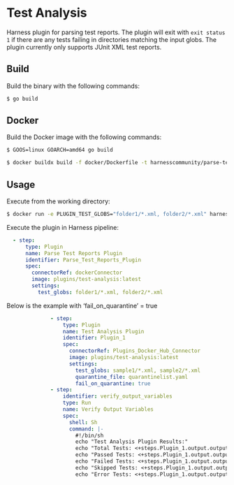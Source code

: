 # Test Analysis

Harness plugin for parsing test reports. The plugin will exit with `exit status 1` if there are any tests failing in directories matching the input globs. The plugin currently only supports JUnit XML test reports.

## Build

Build the binary with the following commands:

```sh
$ go build
```

## Docker

Build the Docker image with the following commands:

```sh
$ GOOS=linux GOARCH=amd64 go build

$ docker buildx build -f docker/Dockerfile -t harnesscommunity/parse-test-reports:latest --platform=linux/amd64 --load .
```

## Usage

Execute from the working directory:
```sh
$ docker run -e PLUGIN_TEST_GLOBS="folder1/*.xml, folder2/*.xml" harnesscommunity/parse-test-reports:latest
```

Execute the plugin in Harness pipeline:
```yaml
  - step:
      type: Plugin
      name: Parse Test Reports Plugin
      identifier: Parse_Test_Reports_Plugin
      spec:
        connectorRef: dockerConnector
        image: plugins/test-analysis:latest
        settings:
          test_globs: folder1/*.xml, folder2/*.xml
```

Below is the example with ‘fail_on_quarantine’ = true
```yaml
              - step:
                  type: Plugin
                  name: Test Analysis Plugin
                  identifier: Plugin_1
                  spec:
                    connectorRef: Plugins_Docker_Hub_Connector
                    image: plugins/test-analysis:latest
                    settings:
                      test_globs: sample1/*.xml, sample2/*.xml
                      quarantine_file: quarantinelist.yaml 
                      fail_on_quarantine: true
              - step:
                  identifier: verify_output_variables
                  type: Run
                  name: Verify Output Variables
                  spec:
                    shell: Sh
                    command: |-
                      #!/bin/sh
                      echo "Test Analysis Plugin Results:"
                      echo "Total Tests: <+steps.Plugin_1.output.outputVariables.TOTAL_TESTS>"
                      echo "Passed Tests: <+steps.Plugin_1.output.outputVariables.PASSED_TESTS>"
                      echo "Failed Tests: <+steps.Plugin_1.output.outputVariables.FAILED_TESTS>"
                      echo "Skipped Tests: <+steps.Plugin_1.output.outputVariables.SKIPPED_TESTS>"
                      echo "Error Tests: <+steps.Plugin_1.output.outputVariables.ERROR_TESTS>"
```
